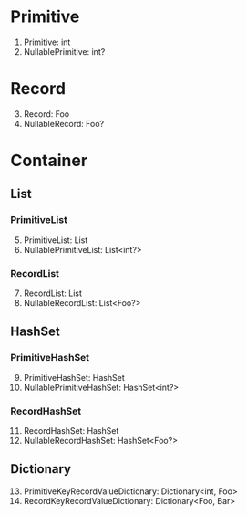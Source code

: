 # Primitive
1. Primitive: int
2. NullablePrimitive: int?

# Record
3. Record: Foo
4. NullableRecord: Foo?

# Container
## List
### PrimitiveList
5. PrimitiveList: List<int>
6. NullablePrimitiveList: List<int?>

### RecordList
7. RecordList: List<Foo>
8. NullableRecordList: List<Foo?>

## HashSet
### PrimitiveHashSet
9. PrimitiveHashSet: HashSet<int>
10. NullablePrimitiveHashSet: HashSet<int?>

### RecordHashSet
11. RecordHashSet: HashSet<Foo>
12. NullableRecordHashSet: HashSet<Foo?>

## Dictionary
13. PrimitiveKeyRecordValueDictionary: Dictionary<int, Foo>
14. RecordKeyRecordValueDictionary: Dictionary<Foo, Bar>
